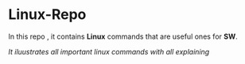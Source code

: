 # Linux-Repo
In this repo , it contains **Linux** commands that are useful ones for **SW**.

_It iluustrates all  important linux commands with all explaining_ 
